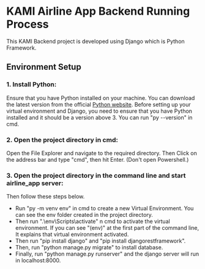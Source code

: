 # KAMI Airline App Backend Running Process

This KAMI Backend project is developed using Django which is Python Framework.

## Environment Setup

### 1. Install Python: 
Ensure that you have Python installed on your machine. You can download the latest version from the official [Python website](https://python.org/). Before setting up your virtual environment and Django, you need to ensure that you have Python installed and it should be a version above 3. You can run "py --version" in cmd.
### 2. Open the project directory in cmd: 
Open the File Explorer and navigate to the required directory. Then Click on the address bar and type "cmd", then hit Enter. (Don't open Powershell.)
### 3. Open the project directory in the command line and start airline_app server: 
Then follow these steps below.
- Run "py -m venv env" in cmd to create a new Virtual Environment. You can see the env folder created in the project directory.
- Then run ".\env\Scripts\activate" n cmd to activate the virtual environment. If you can see "(env)" at the first part of the command line, It explains that virtual environment activated.
- Then run "pip install django" and "pip install djangorestframework".
- Then, run "python manage.py migrate" to install database.
- Finally, run "python manage.py runserver" and the django server will run in localhost:8000.